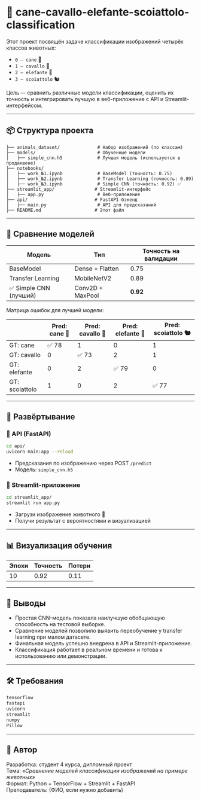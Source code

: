 # 🐾 cane-cavallo-elefante-scoiattolo-classification

Этот проект посвящён задаче классификации изображений четырёх классов животных:

- `0 — cane` 🐶  
- `1 — cavallo` 🐴  
- `2 — elefante` 🐘  
- `3 — scoiattolo` 🐿️  

Цель — сравнить различные модели классификации, оценить их точность и интегрировать лучшую в веб-приложение с API и Streamlit-интерфейсом.

---

## 📦 Структура проекта

```
├── animals_dataset/              # Набор изображений (по классам)
├── models/                       # Обученные модели
│   ├── simple_cnn.h5             # Лучшая модель (используется в продакшене)
├── notebooks/
│   ├── work_№1.ipynb             # BaseModel (точность: 0.75)
│   ├── work_№2.ipynb             # Transfer Learning (точность: 0.89)
│   ├── work_№3.ipynb             # Simple CNN (точность: 0.92) ✅
├── streamlit_app/               # Streamlit-интерфейс
│   ├── app.py                    # Веб-приложение
├── api/                         # FastAPI-бэкенд
│   ├── main.py                   # API для предсказаний
├── README.md                    # Этот файл
```

---

## 🧠 Сравнение моделей

| Модель                 | Тип                | Точность на валидации |
|------------------------|--------------------|------------------------|
| BaseModel              | Dense + Flatten    | 0.75                   |
| Transfer Learning      | MobileNetV2        | 0.89                   |
| ✅ Simple CNN (лучший) | Conv2D + MaxPool   | **0.92**               |

Матрица ошибок для лучшей модели:

|       | Pred: cane 🐶 | Pred: cavallo 🐴 | Pred: elefante 🐘 | Pred: scoiattolo 🐿️ |
|-------|----------------|------------------|--------------------|------------------------|
| GT: cane       | ✅ 78        | 1               | 0                 | 1                      |
| GT: cavallo    | 0            | ✅ 73            | 2                 | 1                      |
| GT: elefante   | 0            | 2               | ✅ 79             | 0                      |
| GT: scoiattolo | 1            | 0               | 2                 | ✅ 77                  |

---

## 🚀 Развёртывание

### 🔹 API (FastAPI)

```bash
cd api/
uvicorn main:app --reload
```

- Предсказания по изображению через POST `/predict`
- Модель: `simple_cnn.h5`

### 🔹 Streamlit-приложение

```bash
cd streamlit_app/
streamlit run app.py
```

- Загрузи изображение животного 🐾
- Получи результат с вероятностями и визуализацией

---

## 📊 Визуализация обучения

| Эпохи | Точность | Потери |
|-------|----------|--------|
| 10    | 0.92     | 0.11   |

<!-- Пример для вставки графика
<img src="https://example.com/training_plot.png" alt="Training curve" width="600"/>
-->

---

## 📌 Выводы

- Простая CNN-модель показала наилучшую обобщающую способность на тестовой выборке.
- Сравнение моделей позволило выявить переобучение у transfer learning при малом датасете.
- Финальная модель успешно внедрена в API и Streamlit-приложение.
- Классификация работает в реальном времени и готова к использованию или демонстрации.

---

## 🛠️ Требования

```bash
tensorflow
fastapi
uvicorn
streamlit
numpy
Pillow
```

---

## 🧾 Автор

Разработка: студент 4 курса, дипломный проект  
Тема: *«Сравнение моделей классификации изображений на примере животных»*  
Формат: Python + TensorFlow + Streamlit + FastAPI  
Преподаватель: (ФИО, если нужно добавить)